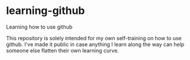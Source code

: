 # learning-github
Learning how to use github

This repository is solely intended for my own self-training on how to use github.  I've made it public in case anything I learn along the way can help someone else flatten their own learning curve.
